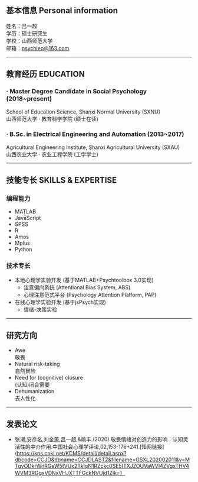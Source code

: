 ## 基本信息 Personal information
姓名：吕一超\
学历：硕士研究生\
学校：山西师范大学\
邮箱：psychleo@163.com

---
## 教育经历 EDUCATION
### · Master Degree Candidate in Social Psychology (2018~present)
School of Education Science, Shanxi Normal University (SXNU)\
山西师范大学 · 教育科学学院 (硕士在读)
### · B.Sc. in Electrical Engineering and Automation (2013~2017)
Agricultural Engineering Institute, Shanxi Agricultural University (SXAU)\
山西农业大学 · 农业工程学院 (工学学士)

---
## 技能专长 SKILLS & EXPERTISE
### 编程能力
- MATLAB
- JavaScript
- SPSS
- R
- Amos
- Mplus
- Python
### 技术专长
- 本地心理学实验开发 (基于MATLAB+Psychtoolbox 3.0实现)
  + 注意偏向系统 (Attentional Bias System, ABS)
  + 心理注意范式平台 (Psychology Attention Platform, PAP)
- 在线心理学实验开发 (基于jsPsych实现)
  + 情绪-决策实验

---
## 研究方向
- Awe\
敬畏
- Natural risk-taking\
自然冒险
- Need for (cognitive) closure\
(认知)闭合需要
- Dehumanization\
去人性化

---
## 发表论文
- 张潮,安彦名,刘金蕙,吕一超,&喻丰.(2020).敬畏情绪对创造力的影响：认知灵活性的中介作用.中国社会心理学评论,02,153-176+241.[知网链接](https://kns.cnki.net/KCMS/detail/detail.aspx?dbcode=CCJD&dbname=CCJDLAST2&filename=GSXL202002011&v=MTgyODkrWnRGeW5tVUx2TklqN1RZckc0SE5ITXJZOUVaWVI4ZVgxTHV4WVM3RGgxVDNxVHJXTTFGckNVUjd1Zlk=）








